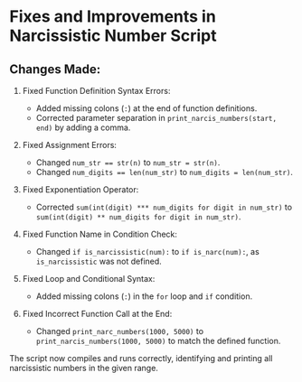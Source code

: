 # Fixes and Improvements in Narcissistic Number Script

## Changes Made:
1. Fixed Function Definition Syntax Errors:
   - Added missing colons (`:`) at the end of function definitions.
   - Corrected parameter separation in `print_narcis_numbers(start, end)` by adding a comma.

2. Fixed Assignment Errors:
   - Changed `num_str == str(n)` to `num_str = str(n)`.
   - Changed `num_digits == len(num_str)` to `num_digits = len(num_str)`.

3. Fixed Exponentiation Operator:
   - Corrected `sum(int(digit) *** num_digits for digit in num_str)` to `sum(int(digit) ** num_digits for digit in num_str)`.

4. Fixed Function Name in Condition Check:
   - Changed `if is_narcissistic(num):` to `if is_narc(num):`, as `is_narcissistic` was not defined.

5. Fixed Loop and Conditional Syntax:
   - Added missing colons (`:`) in the `for` loop and `if` condition.

6. Fixed Incorrect Function Call at the End:
   - Changed `print_narc_numbers(1000, 5000)` to `print_narcis_numbers(1000, 5000)` to match the defined function.

The script now compiles and runs correctly, identifying and printing all narcissistic numbers in the given range.
